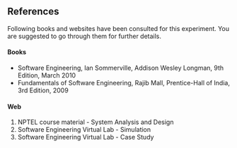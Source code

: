 ## References
Following books and websites have been consulted for this experiment.
You are suggested to go through them for further details.

#### Books
- Software Engineering, Ian Sommerville, Addison Wesley Longman, 9th Edition, March 2010
- Fundamentals of Software Engineering, Rajib Mall, Prentice-Hall of India, 3rd Edition, 2009


#### Web
1. NPTEL course material - System Analysis and Design
2. Software Engineering Virtual Lab - Simulation
3. Software Engineering Virtual Lab - Case Study


